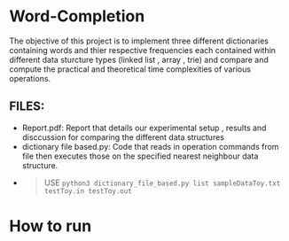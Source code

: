 # Word-Completion

The objective of this project is to implement three different dictionaries containing words and thier respective frequencies each contained within different data sturcture types (linked list , array , trie) and compare and compute the practical and theoretical time complexities of various operations. 


## FILES: 
- Report.pdf: Report that details our experimental setup , results and disccussion for comparing the different data structures 
- dictionary file based.py: Code that reads in operation commands from file then executes those on the specified nearest neighbour data structure.
- >USE  `python3 dictionary_file_based.py list sampleDataToy.txt testToy.in testToy.out`


# How to run 
